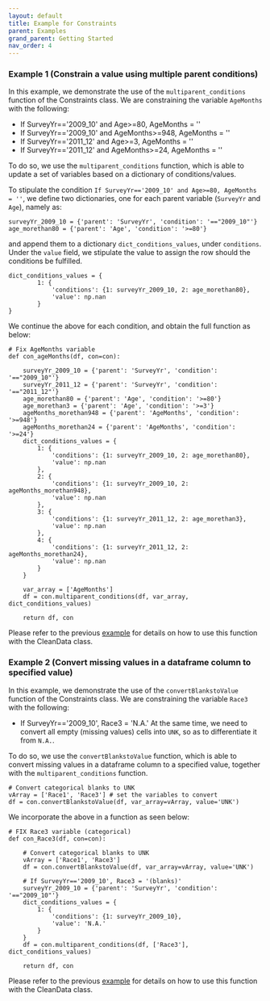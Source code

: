 ```yaml
---
layout: default
title: Example for Constraints
parent: Examples
grand_parent: Getting Started
nav_order: 4
---
```


### Example 1 (Constrain a value using multiple parent conditions)
In this example, we demonstrate the use of the `multiparent_conditions` function of the Constraints class. We are constraining the variable `AgeMonths` with the following:
*   If SurveyYr=='2009_10' and Age>=80, AgeMonths = ''
*   If SurveyYr=='2009_10' and AgeMonths>=948, AgeMonths = ''
*   If SurveyYr=='2011_12' and Age>=3, AgeMonths = ''
*   If SurveyYr=='2011_12' and AgeMonths>=24, AgeMonths = ''

To do so, we use the `multiparent_conditions` function, which is able to update a set of variables based on a dictionary of conditions/values.

To stipulate the condition `If SurveyYr=='2009_10' and Age>=80, AgeMonths = ''`, we define two dictionaries, one for each parent variable (`SurveyYr` and `Age`), namely as:
```
surveyYr_2009_10 = {'parent': 'SurveyYr', 'condition': '=="2009_10"'}
age_morethan80 = {'parent': 'Age', 'condition': '>=80'}
```
and append them to a dictionary `dict_conditions_values`, under `conditions`. Under the `value` field, we stipulate the value to assign the row should the conditions be fulfilled.
```
dict_conditions_values = {
        1: {
            'conditions': {1: surveyYr_2009_10, 2: age_morethan80},
            'value': np.nan
        }
}
```
We continue the above for each condition, and obtain the full function as below:

```
# Fix AgeMonths variable
def con_ageMonths(df, con=con):

    surveyYr_2009_10 = {'parent': 'SurveyYr', 'condition': '=="2009_10"'}
    surveyYr_2011_12 = {'parent': 'SurveyYr', 'condition': '=="2011_12"'}
    age_morethan80 = {'parent': 'Age', 'condition': '>=80'}
    age_morethan3 = {'parent': 'Age', 'condition': '>=3'}
    ageMonths_morethan948 = {'parent': 'AgeMonths', 'condition': '>=948'}
    ageMonths_morethan24 = {'parent': 'AgeMonths', 'condition': '>=24'}
    dict_conditions_values = {
        1: {
            'conditions': {1: surveyYr_2009_10, 2: age_morethan80},
            'value': np.nan
        },
        2: {
            'conditions': {1: surveyYr_2009_10, 2: ageMonths_morethan948},
            'value': np.nan
        },
        3: {
            'conditions': {1: surveyYr_2011_12, 2: age_morethan3},
            'value': np.nan
        },
        4: {
            'conditions': {1: surveyYr_2011_12, 2: ageMonths_morethan24},
            'value': np.nan
        }
    }

    var_array = ['AgeMonths']
    df = con.multiparent_conditions(df, var_array, dict_conditions_values)

    return df, con
```
Please refer to the previous [example](CleanDataWithConstraints) for details on how to use this function with the CleanData class.

### Example 2 (Convert missing values in a dataframe column to specified value)
In this example, we demonstrate the use of the `convertBlankstoValue` function of the Constraints class. We are constraining the variable `Race3` with the following:
*   If SurveyYr=='2009_10', Race3 = 'N.A.'
At the same time, we need to convert all empty (missing values) cells into `UNK`, so as to differentiate it from `N.A.`.

To do so, we use the `convertBlankstoValue` function, which is able to convert missing values in a dataframe column to a specified value, together with the `multiparent_conditions` function.

```
# Convert categorical blanks to UNK
vArray = ['Race1', 'Race3'] # set the variables to convert
df = con.convertBlankstoValue(df, var_array=vArray, value='UNK')
```

We incorporate the above in a function as seen below:

```
# FIX Race3 variable (categorical)
def con_Race3(df, con=con):

    # Convert categorical blanks to UNK
    vArray = ['Race1', 'Race3']
    df = con.convertBlankstoValue(df, var_array=vArray, value='UNK')

    # If SurveyYr=='2009_10', Race3 = '(blanks)'
    surveyYr_2009_10 = {'parent': 'SurveyYr', 'condition': '=="2009_10"'}
    dict_conditions_values = {
        1: {
            'conditions': {1: surveyYr_2009_10},
            'value': 'N.A.'
        }
    }
    df = con.multiparent_conditions(df, ['Race3'], dict_conditions_values)

    return df, con
```

Please refer to the previous [example](CleanDataWithConstraints) for details on how to use this function with the CleanData class.
